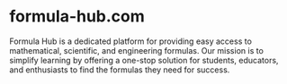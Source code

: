 # formula-hub.com
Formula Hub is a dedicated platform for providing easy access to mathematical, scientific, and engineering formulas. Our mission is to simplify learning by offering a one-stop solution for students, educators, and enthusiasts to find the formulas they need for success.
